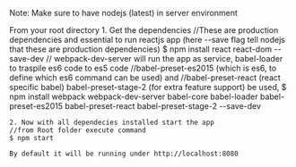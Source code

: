 Note: Make sure to have nodejs (latest) in server environment

From your root directory
    1. Get the dependencies
    //These are production dependencies and essential to run reactjs app (here --save flag tell nodejs that these are production dependencies)
    $ npm install react react-dom --save-dev
    // webpack-dev-server will run the app as service, babel-loader to traspile es6 code to es5 code
    //babel-preset-es2015 (which is es6,  to define which es6 command can be used) and
    //babel-preset-react (react specific babel) babel-preset-stage-2 (for extra feature support) be used,
    $ npm install webpack webpack-dev-server babel-core babel-loader babel-preset-es2015 babel-preset-react babel-preset-stage-2 --save-dev

    2. Now with all dependecies installed start the app
    //from Root folder execute command
    $ npm start

    By default it will be running under http://localhost:8080
